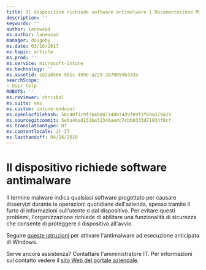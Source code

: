 ```yaml
---
title: Il dispositivo richiede software antimalware | Documentazione Microsoft
description: ''
keywords: ''
author: lenewsad
ms.author: lanewsad
manager: dougeby
ms.date: 03/16/2017
ms.topic: article
ms.prod: ''
ms.service: microsoft-intune
ms.technology: ''
ms.assetid: 1e2ab566-561c-499e-a229-2870055b333a
searchScope:
- User help
ROBOTS: ''
ms.reviewer: chrisbal
ms.suite: ems
ms.custom: intune-enduser
ms.openlocfilehash: 58c40f1c9f264b887148074d9f09f3f69a379a29
ms.sourcegitcommit: 5eba4bad151be32346aedc7cbb0333d71934f8cf
ms.translationtype: HT
ms.contentlocale: it-IT
ms.lasthandoff: 04/16/2018
---
```

# <a name="your-device-needs-antimalware-software"></a>Il dispositivo richiede software antimalware

Il termine malware indica qualsiasi software progettato per causare disservizi durante le operazioni quotidiane dell'azienda, spesso tramite il furto di informazioni sull'utente o dal dispositivo. Per evitare questi problemi, l'organizzazione richiede di abilitare una funzionalità di sicurezza che consente di proteggere il dispositivo all'avvio.

Seguire [queste istruzioni](https://gallery.technet.microsoft.com/How-to-turn-on-Early-84552ec5) per attivare l'antimalware ad esecuzione anticipata di Windows.

Serve ancora assistenza? Contattare l'amministratore IT. Per informazioni sul contatto vedere il [sito Web del portale aziendale](https://portal.manage.microsoft.com#HelpDeskDialog).
